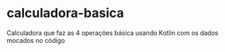 # calculadora-basica
Calculadora que faz as 4 operações básica usando Kotlin com os dados mocados no código
